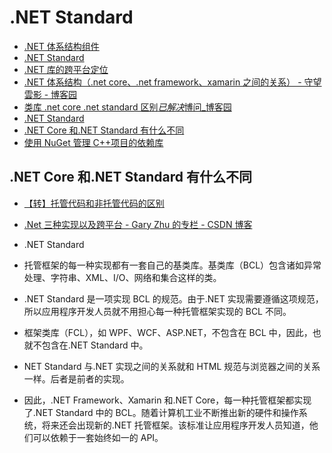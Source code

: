 # .NET Standard

- [.NET 体系结构组件](https://docs.microsoft.com/zh-cn/dotnet/standard/components)
- [.NET Standard](https://docs.microsoft.com/zh-cn/dotnet/standard/net-standard)
- [.NET 库的跨平台定位](https://docs.microsoft.com/zh-cn/dotnet/standard/library-guidance/cross-platform-targeting)
- [.NET 体系结构（.net core、.net framework、xamarin 之间的关系） - 守望雲影 - 博客园](https://www.cnblogs.com/swyy/p/7440766.html)
- [类库 .net core .net standard 区别*已解决*博问\_博客园](https://q.cnblogs.com/q/105651)
- [.NET Standard](https://baike.baidu.com/item/.NET%20Standard/20797058?fr=aladdin)
- [.NET Core 和.NET Standard 有什么不同](https://blog.csdn.net/chenhaifeng2016/article/details/78224236)
- [使用 NuGet 管理 C++项目的依赖库](https://blog.csdn.net/china_jeffery/article/details/86247494)

## .NET Core 和.NET Standard 有什么不同

- [【转】托管代码和非托管代码的区别](https://www.cnblogs.com/devhuichen/p/4942326.html)
- [.Net 三种实现以及跨平台 - Gary Zhu 的专栏 - CSDN 博客](https://blog.csdn.net/zhurongboyitu/article/details/78709308)

- .NET Standard

- 托管框架的每一种实现都有一套自己的基类库。基类库（BCL）包含诸如异常处理、字符串、XML、I/O、网络和集合这样的类。
- .NET Standard 是一项实现 BCL 的规范。由于.NET 实现需要遵循这项规范，所以应用程序开发人员就不用担心每一种托管框架实现的 BCL 不同。
- 框架类库（FCL），如 WPF、WCF、ASP.NET，不包含在 BCL 中，因此，也就不包含在.NET Standard 中。
- NET Standard 与.NET 实现之间的关系就和 HTML 规范与浏览器之间的关系一样。后者是前者的实现。
- 因此，.NET Framework、Xamarin 和.NET Core，每一种托管框架都实现了.NET Standard 中的 BCL。随着计算机工业不断推出新的硬件和操作系统，将来还会出现新的.NET 托管框架。该标准让应用程序开发人员知道，他们可以依赖于一套始终如一的 API。

```txt

```
